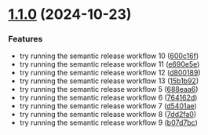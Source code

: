 # [1.1.0](https://github.com/PierreQuignon/Filehub/compare/v1.0.0...v1.1.0) (2024-10-23)


### Features

* try running the semantic release workflow 10 ([600c16f](https://github.com/PierreQuignon/Filehub/commit/600c16f887c72776ed54848643eab18e0805d7d0))
* try running the semantic release workflow 11 ([e690e5e](https://github.com/PierreQuignon/Filehub/commit/e690e5ee8045338f61930d7e38fc141d92bfe5a5))
* try running the semantic release workflow 12 ([d800189](https://github.com/PierreQuignon/Filehub/commit/d800189f25ed1ff35cf0f9bdbb2d7157d37a270d))
* try running the semantic release workflow 13 ([15b1b92](https://github.com/PierreQuignon/Filehub/commit/15b1b9268a0c6bcd45adb20ee089ca773c0e4dd4))
* try running the semantic release workflow 5 ([688eaa6](https://github.com/PierreQuignon/Filehub/commit/688eaa6b7441a4a2c1ed585492b57f073d1a1e64))
* try running the semantic release workflow 6 ([764162d](https://github.com/PierreQuignon/Filehub/commit/764162d2b4d2d70d15a01187fe560da3f9e7e8b9))
* try running the semantic release workflow 7 ([d5401ae](https://github.com/PierreQuignon/Filehub/commit/d5401ae706da6bcba5e65322c9720d65e093809c))
* try running the semantic release workflow 8 ([7dd2fa0](https://github.com/PierreQuignon/Filehub/commit/7dd2fa03c9ef64c8098f659ab5eee6f77fc5cce4))
* try running the semantic release workflow 9 ([b07d7bc](https://github.com/PierreQuignon/Filehub/commit/b07d7bc9e8bc8d5609ca4688835e5594533ddf77))
